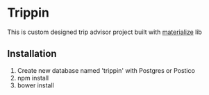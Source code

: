 # Trippin

This is custom designed trip advisor project built with [materialize](http://materializecss.com/) lib

## Installation

1. Create new database named 'trippin' with Postgres or Postico 
2. npm install
3. bower install
